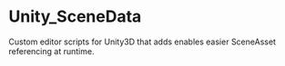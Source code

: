 # Unity_SceneData
Custom editor scripts for Unity3D that adds enables easier SceneAsset referencing at runtime.
